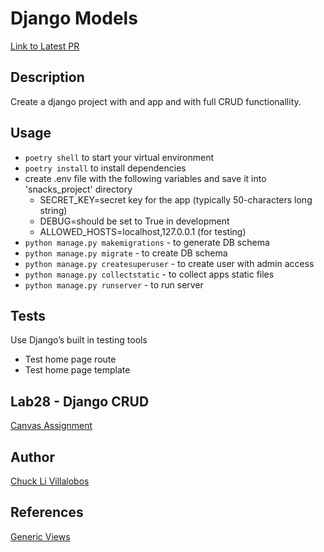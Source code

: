 # Django Models

[Link to Latest PR](https://github.com/ticochuck/django_crud/pull/1)

## Description

Create a django project with and app and with full CRUD functionallity.


## Usage

- `poetry shell` to start your virtual environment
- `poetry install` to install dependencies
- create .env file with the following variables and save it into 'snacks_project' directory
    - SECRET_KEY=secret key for the app (typically 50-characters long string)
    - DEBUG=should be set to True in development
    - ALLOWED_HOSTS=localhost,127.0.0.1 (for testing)
- `python manage.py makemigrations` - to generate DB schema
- `python manage.py migrate` - to create DB schema
- `python manage.py createsuperuser` - to create user with admin access
- `python manage.py collectstatic` - to collect apps static files
- `python manage.py runserver` - to run server

## Tests
Use Django’s built in testing tools
- Test home page route 
- Test home page template

## Lab28 - Django CRUD

[Canvas Assignment](https://canvas.instructure.com/courses/2045906/assignments/15160046)

## Author

[Chuck Li Villalobos](https://github.com/ticochuck)


## References
[Generic Views](https://docs.djangoproject.com/en/3.1/ref/class-based-views/generic-editing/#django.views.generic.edit.UpdateView)